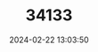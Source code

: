 ---
title: "34133"
category: "Juniperus convallium"
draft: false
date: 2024-02-22 13:03:50
languages:
  Chinese: ["Mi Zhi Yuan Bai"]
---